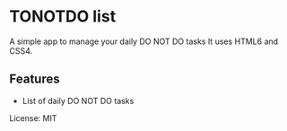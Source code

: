 # TONOTDO list
A simple app to manage your daily DO NOT DO tasks
It uses HTML6 and CSS4.

## Features
* List of daily DO NOT DO tasks

License: MIT